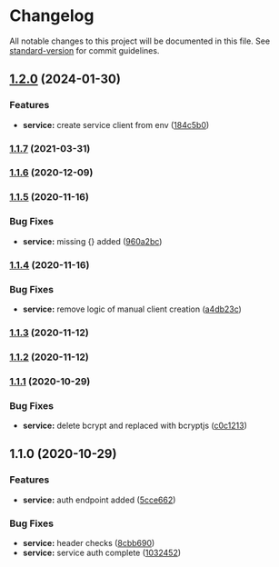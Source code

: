 # Changelog

All notable changes to this project will be documented in this file. See [standard-version](https://github.com/conventional-changelog/standard-version) for commit guidelines.

## [1.2.0](https://gitlab.coko.foundation/cokoapps/service-auth/compare/v1.1.7...v1.2.0) (2024-01-30)


### Features

* **service:** create service client from env ([184c5b0](https://gitlab.coko.foundation/cokoapps/service-auth/commit/184c5b0f004c180998ef138c6ff2e0825ad518af))

### [1.1.7](https://gitlab.coko.foundation///compare/v1.1.6...v1.1.7) (2021-03-31)

### [1.1.6](https://gitlab.coko.foundation///compare/v1.1.5...v1.1.6) (2020-12-09)

### [1.1.5](https://gitlab.coko.foundation///compare/v1.1.4...v1.1.5) (2020-11-16)


### Bug Fixes

* **service:** missing {} added ([960a2bc](https://gitlab.coko.foundation///commit/960a2bca0af5cfcf32275c5a26e1c4bad7b8133b))

### [1.1.4](https://gitlab.coko.foundation///compare/v1.1.3...v1.1.4) (2020-11-16)


### Bug Fixes

* **service:** remove logic of manual client creation ([a4db23c](https://gitlab.coko.foundation///commit/a4db23c0903f861137904ee3b55f8d1770620def))

### [1.1.3](https://gitlab.coko.foundation///compare/v1.1.2...v1.1.3) (2020-11-12)

### [1.1.2](https://gitlab.coko.foundation///compare/v1.1.1...v1.1.2) (2020-11-12)

### [1.1.1](https://gitlab.coko.foundation///compare/v1.1.0...v1.1.1) (2020-10-29)


### Bug Fixes

* **service:** delete bcrypt and replaced with bcryptjs ([c0c1213](https://gitlab.coko.foundation///commit/c0c12132a7880be46bb74e0f98feef0bc3f7c03d))

## 1.1.0 (2020-10-29)


### Features

* **service:** auth endpoint added ([5cce662](https://gitlab.coko.foundation///commit/5cce662635c6682750de1b5da58488e1ab4b0d82))


### Bug Fixes

* **service:** header checks ([8cbb690](https://gitlab.coko.foundation///commit/8cbb6901103a485152f95508f63fabe9427070cf))
* **service:** service auth complete ([1032452](https://gitlab.coko.foundation///commit/1032452487cca1fc336f012d91847c863521084e))
